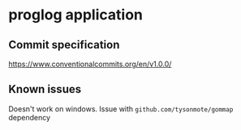 # proglog application

## Commit specification
https://www.conventionalcommits.org/en/v1.0.0/

## Known issues
Doesn't work on windows. Issue with `github.com/tysonmote/gommap` dependency